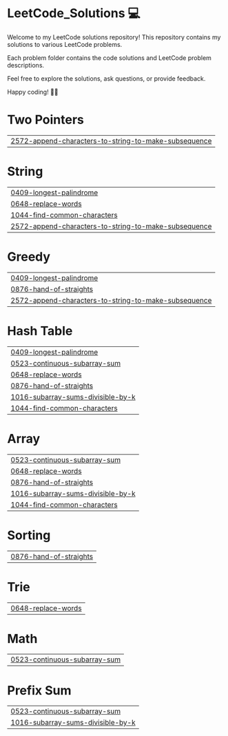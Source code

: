 # LeetCode_Solutions 💻

Welcome to my LeetCode solutions repository! This repository contains my solutions to various LeetCode problems.

Each problem folder contains the code solutions and LeetCode problem descriptions.

Feel free to explore the solutions, ask questions, or provide feedback.

Happy coding! 🚀🔥


# Two Pointers
|  |
| ------- |
| [2572-append-characters-to-string-to-make-subsequence](https://github.com/sakshee15/LeetCode_Solutions/tree/master/2572-append-characters-to-string-to-make-subsequence) |
# String
|  |
| ------- |
| [0409-longest-palindrome](https://github.com/sakshee15/LeetCode_Solutions/tree/master/0409-longest-palindrome) |
| [0648-replace-words](https://github.com/sakshee15/LeetCode_Solutions/tree/master/0648-replace-words) |
| [1044-find-common-characters](https://github.com/sakshee15/LeetCode_Solutions/tree/master/1044-find-common-characters) |
| [2572-append-characters-to-string-to-make-subsequence](https://github.com/sakshee15/LeetCode_Solutions/tree/master/2572-append-characters-to-string-to-make-subsequence) |
# Greedy
|  |
| ------- |
| [0409-longest-palindrome](https://github.com/sakshee15/LeetCode_Solutions/tree/master/0409-longest-palindrome) |
| [0876-hand-of-straights](https://github.com/sakshee15/LeetCode_Solutions/tree/master/0876-hand-of-straights) |
| [2572-append-characters-to-string-to-make-subsequence](https://github.com/sakshee15/LeetCode_Solutions/tree/master/2572-append-characters-to-string-to-make-subsequence) |
# Hash Table
|  |
| ------- |
| [0409-longest-palindrome](https://github.com/sakshee15/LeetCode_Solutions/tree/master/0409-longest-palindrome) |
| [0523-continuous-subarray-sum](https://github.com/sakshee15/LeetCode_Solutions/tree/master/0523-continuous-subarray-sum) |
| [0648-replace-words](https://github.com/sakshee15/LeetCode_Solutions/tree/master/0648-replace-words) |
| [0876-hand-of-straights](https://github.com/sakshee15/LeetCode_Solutions/tree/master/0876-hand-of-straights) |
| [1016-subarray-sums-divisible-by-k](https://github.com/sakshee15/LeetCode_Solutions/tree/master/1016-subarray-sums-divisible-by-k) |
| [1044-find-common-characters](https://github.com/sakshee15/LeetCode_Solutions/tree/master/1044-find-common-characters) |
# Array
|  |
| ------- |
| [0523-continuous-subarray-sum](https://github.com/sakshee15/LeetCode_Solutions/tree/master/0523-continuous-subarray-sum) |
| [0648-replace-words](https://github.com/sakshee15/LeetCode_Solutions/tree/master/0648-replace-words) |
| [0876-hand-of-straights](https://github.com/sakshee15/LeetCode_Solutions/tree/master/0876-hand-of-straights) |
| [1016-subarray-sums-divisible-by-k](https://github.com/sakshee15/LeetCode_Solutions/tree/master/1016-subarray-sums-divisible-by-k) |
| [1044-find-common-characters](https://github.com/sakshee15/LeetCode_Solutions/tree/master/1044-find-common-characters) |
# Sorting
|  |
| ------- |
| [0876-hand-of-straights](https://github.com/sakshee15/LeetCode_Solutions/tree/master/0876-hand-of-straights) |
# Trie
|  |
| ------- |
| [0648-replace-words](https://github.com/sakshee15/LeetCode_Solutions/tree/master/0648-replace-words) |
# Math
|  |
| ------- |
| [0523-continuous-subarray-sum](https://github.com/sakshee15/LeetCode_Solutions/tree/master/0523-continuous-subarray-sum) |
# Prefix Sum
|  |
| ------- |
| [0523-continuous-subarray-sum](https://github.com/sakshee15/LeetCode_Solutions/tree/master/0523-continuous-subarray-sum) |
| [1016-subarray-sums-divisible-by-k](https://github.com/sakshee15/LeetCode_Solutions/tree/master/1016-subarray-sums-divisible-by-k) |